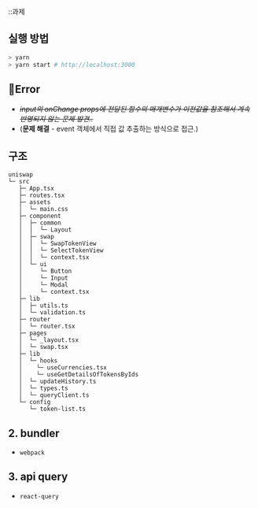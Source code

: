 ::과제

## 실행 방법

```bash
> yarn
> yarn start # http://localhost:3000
```

## 🚨Error

- ~~_input의 onChange props에 전달된 함수의 매개변수가 이전값을 참조해서 계속 반영되지 않는 문제 발견.._~~
- (**문제 해결** - event 객체에서 직접 값 추출하는 방식으로 접근.)

## 구조

```
uniswap
└─ src
   ├─ App.tsx
   ├─ routes.tsx
   ├─ assets
   │  └─ main.css
   ├─ component
   │  ├─ common
   │  │  └─ Layout
   │  ├─ swap
   │  │  └─ SwapTokenView
   │  │  └─ SelectTokenView
   │  │  └─ context.tsx
   │  └─ ui
   │     └─ Button
   │     └─ Input
   │     └─ Modal
   │     └─ context.tsx
   ├─ lib
   │  ├─ utils.ts
   │  └─ validation.ts
   ├─ router
   │  └─ router.tsx
   ├─ pages
   │  └─ _layout.tsx
   │  └─ swap.tsx
   ├─ lib
   │  └─ hooks
   │    └─ useCurrencies.tsx
   │    └─ useGetDetailsOfTokensByIds
   │  └─ updateHistory.ts
   │  └─ types.ts
   │  └─ queryClient.ts
   └─ config
      └─ token-list.ts
```

## 2. bundler

- `webpack`

## 3. api query

- `react-query`
